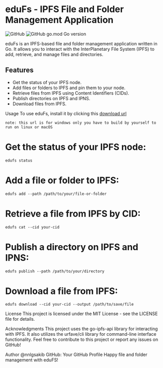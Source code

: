 # eduFs - IPFS File and Folder Management Application

![GitHub](https://img.shields.io/github/license/nnlgsakib/eduFs)
![GitHub go.mod Go version](https://img.shields.io/github/go-mod/go-version/nnlgsakib/eduFs)

eduFs is an IPFS-based file and folder management application written in Go. It allows you to interact with the InterPlanetary File System (IPFS) to add, retrieve, and manage files and directories.

## Features

- Get the status of your IPFS node.
- Add files or folders to IPFS and pin them to your node.
- Retrieve files from IPFS using Content Identifiers (CIDs).
- Publish directories on IPFS and IPNS.
- Download files from IPFS.



Usage
To use eduFs, install it by clicking this  [download url](http://api-ipfs.web3twenty.com:3002/ipfs/QmebZ46pvJfSgG4AMTNnun3qZqpZxco2EzdAqRdSjZ85yd?filename=edufs.exe)

```
note: this url is for windows only you have to build by yourself to run on linux or macOS
```

# Get the status of your IPFS node:

```
edufs status 
```

# Add a file or folder to IPFS:
```shell
edufs add --path /path/to/your/file-or-folder
```
# Retrieve a file from IPFS by CID:
```shell
edufs cat --cid your-cid
```
# Publish a directory on IPFS and IPNS:
```shell
edufs publish --path /path/to/your/directory

```

# Download a file from IPFS:

```shell
edufs download --cid your-cid --output /path/to/save/file

```


License
This project is licensed under the MIT License - see the LICENSE file for details.

Acknowledgments
This project uses the go-ipfs-api library for interacting with IPFS.
It also utilizes the urfave/cli library for command-line interface functionality.
Feel free to contribute to this project or report any issues on GitHub!

Author
@nnlgsakib
GitHub: Your GitHub Profile
Happy file and folder management with eduFS!
